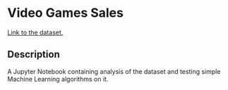 # Video Games Sales

[Link to the dataset.](https://www.kaggle.com/datasets/sidtwr/videogames-sales-dataset)

## Description
A Jupyter Notebook containing analysis of the dataset and testing simple Machine Learning algorithms on it. 
